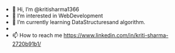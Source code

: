 - 👋 Hi, I’m @kritisharma1366
- 👀 I’m interested in WebDevelopment
- 🌱 I’m currently learning DataStructuresand algorithm.
- 
- 📫 How to reach me https://www.linkedin.com/in/kriti-sharma-2720b91b1/

<!---
kritisharma1366/kritisharma1366 is a ✨ special ✨ repository because its `README.md` (this file) appears on your GitHub profile.
You can click the Preview link to take a look at your changes.
--->
